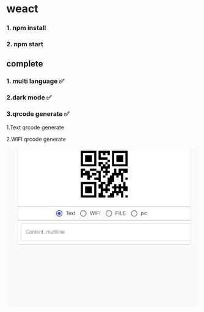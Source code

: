 # weact

### 1. npm install

### 2. npm start

## complete

### 1. multi language ✅

### 2.dark mode ✅

### 3.qrcode generate ✅

1.Text qrcode generate

2.WIFI qrcode generate

![qrcode](./qrcode.gif)

